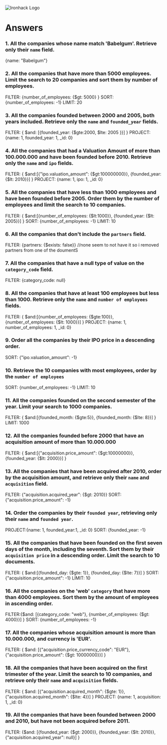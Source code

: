 ![Ironhack Logo](https://i.imgur.com/1QgrNNw.png)

# Answers

### 1. All the companies whose name match 'Babelgum'. Retrieve only their `name` field.

{name: "Babelgum"}

### 2. All the companies that have more than 5000 employees. Limit the search to 20 companies and sort them by **number of employees**.

FILTER: {number_of_employees: {$gt: 5000} }
SORT: {number_of_employees: -1}
LIMIT: 20

### 3. All the companies founded between 2000 and 2005, both years included. Retrieve only the `name` and `founded_year` fields.

FILTER: { $and: [{founded_year: {$gte:2000, $lte: 2005 }}] }
PROJECT: {name: 1, founded_year: 1, _id: 0}

### 4. All the companies that had a Valuation Amount of more than 100.000.000 and have been founded before 2010. Retrieve only the `name` and `ipo` fields.


FILTER: { $and:[{"ipo.valuation_amount": {$gt:100000000}}, {founded_year: {$lt: 2010}}] }
PROJECT: {name: 1, ipo: 1, _id: 0}


### 5. All the companies that have less than 1000 employees and have been founded before 2005. Order them by the number of employees and limit the search to 10 companies.

FILTER: { $and:[{number_of_employees: {$lt:1000}}, {founded_year: {$lt: 2005}}] }
SORT: {number_of_employees: -1}
LIMIT: 10




### 6. All the companies that don't include the `partners` field.
FILTER: {partners: {$exists: false}} //none seem to not have it so i removed partners from one of the doumentS
<!-- Your Code Goes Here -->

### 7. All the companies that have a null type of value on the `category_code` field.

FILTER: {category_code: null}

### 8. All the companies that have at least 100 employees but less than 1000. Retrieve only the `name` and `number of employees` fields.
FILTER: { $and:[{number_of_employees: {$gte:100}}, {number_of_employees: {$lt: 1000}}] }
PROJECT: {name: 1, number_of_employees: 1, _id: 0}


### 9. Order all the companies by their IPO price in a descending order.

SORT: {"ipo.valuation_amount": -1}

### 10. Retrieve the 10 companies with most employees, order by the `number of employees`

SORT: {number_of_employees: -1}
LIMIT: 10

### 11. All the companies founded on the second semester of the year. Limit your search to 1000 companies.

FILTER: { $and:[{founded_month: {$gte:5}}, {founded_month: {$lte: 8}}] }
LIMIT: 1000

### 12. All the companies founded before 2000 that have an acquisition amount of more than 10.000.000

FILTER: { $and:[{"acquisition.price_amount": {$gt:10000000}}, {founded_year: {$lt: 2000}}] }

### 13. All the companies that have been acquired after 2010, order by the acquisition amount, and retrieve only their `name` and `acquisition` field.

FILTER: {"acquisition.acquired_year": {$gt: 2010}}
SORT: {"acquisition.price_amount": -1}

### 14. Order the companies by their `founded year`, retrieving only their `name` and `founded year`.

PROJECT:{name: 1, founded_year:1, _id: 0}
SORT: {founded_year: -1}

### 15. All the companies that have been founded on the first seven days of the month, including the seventh. Sort them by their `acquisition price` in a descending order. Limit the search to 10 documents.

FILTER: { $and:[{founded_day: {$gte: 1}}, {founded_day: {$lte: 7}}] }
SORT: {"acquisition.price_amount": -1}
LIMIT: 10

### 16. All the companies on the 'web' `category` that have more than 4000 employees. Sort them by the amount of employees in ascending order.

FILTER:{$and:  [{category_code: "web"}, {number_of_employees: {$gt: 4000}}] }
SORT: {number_of_employees: -1}

### 17. All the companies whose acquisition amount is more than 10.000.000, and currency is 'EUR'.

FILTER: { $and: [{"acquisition.price_currency_code": "EUR"}, {"acquisition.price_amount": {$gt: 10000000}}] }

### 18. All the companies that have been acquired on the first trimester of the year. Limit the search to 10 companies, and retrieve only their `name` and `acquisition` fields.

FILTER: { $and: [{"acquisition.acquired_month": {$gte: 1}}, {"acquisition.acquired_month": {$lte: 4}}] }
PROJECT: {name: 1, acquisition: 1, _id: 0}

### 19. All the companies that have been founded between 2000 and 2010, but have not been acquired before 2011.
FILTER: {$and: [{founded_year: {$gt: 2000}}, {founded_year: {$lt: 2010}}, {"acquisition.acquired_year": null}] }

